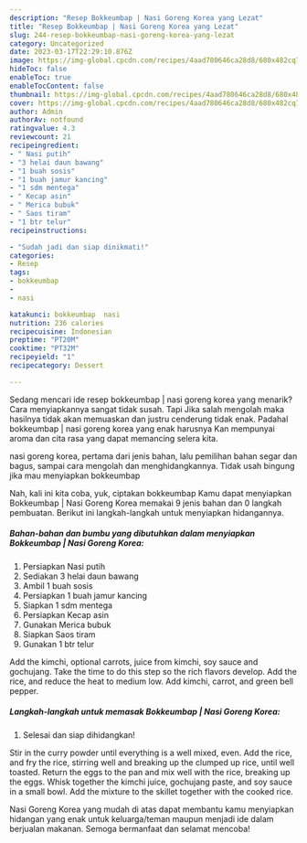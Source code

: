 ```yaml
---
description: "Resep Bokkeumbap | Nasi Goreng Korea yang Lezat"
title: "Resep Bokkeumbap | Nasi Goreng Korea yang Lezat"
slug: 244-resep-bokkeumbap-nasi-goreng-korea-yang-lezat
category: Uncategorized
date: 2023-03-17T22:29:10.876Z
image: https://img-global.cpcdn.com/recipes/4aad780646ca28d8/680x482cq70/bokkeumbap-nasi-goreng-korea-foto-resep-utama.jpg
hideToc: false
enableToc: true
enableTocContent: false
thumbnail: https://img-global.cpcdn.com/recipes/4aad780646ca28d8/680x482cq70/bokkeumbap-nasi-goreng-korea-foto-resep-utama.jpg
cover: https://img-global.cpcdn.com/recipes/4aad780646ca28d8/680x482cq70/bokkeumbap-nasi-goreng-korea-foto-resep-utama.jpg
author: Admin
authorAv: notfound
ratingvalue: 4.3
reviewcount: 21
recipeingredient:
- " Nasi putih"
- "3 helai daun bawang"
- "1 buah sosis"
- "1 buah jamur kancing"
- "1 sdm mentega"
- " Kecap asin"
- " Merica bubuk"
- " Saos tiram"
- "1 btr telur"
recipeinstructions:

- "Sudah jadi dan siap dinikmati!"
categories:
- Resep
tags:
- bokkeumbap
- 
- nasi

katakunci: bokkeumbap  nasi 
nutrition: 236 calories
recipecuisine: Indonesian
preptime: "PT20M"
cooktime: "PT32M"
recipeyield: "1"
recipecategory: Dessert

---
```



Sedang mencari ide resep bokkeumbap | nasi goreng korea yang menarik? Cara menyiapkannya sangat tidak susah. Tapi Jika salah mengolah maka hasilnya tidak akan memuaskan dan justru cenderung tidak enak. Padahal bokkeumbap | nasi goreng korea yang enak harusnya Kan mempunyai aroma dan cita rasa yang dapat memancing selera kita.

 nasi goreng korea, pertama dari jenis bahan, lalu pemilihan bahan segar dan bagus, sampai cara mengolah dan menghidangkannya. Tidak usah bingung jika mau menyiapkan bokkeumbap 

Nah, kali ini kita coba, yuk, ciptakan bokkeumbap  Kamu dapat menyiapkan Bokkeumbap | Nasi Goreng Korea memakai 9 jenis bahan dan 0 langkah pembuatan. Berikut ini langkah-langkah untuk menyiapkan hidangannya.

<!--inarticleads1-->

##### Bahan-bahan dan bumbu yang dibutuhkan dalam menyiapkan Bokkeumbap | Nasi Goreng Korea:

1. Persiapkan  Nasi putih
1. Sediakan 3 helai daun bawang
1. Ambil 1 buah sosis
1. Persiapkan 1 buah jamur kancing
1. Siapkan 1 sdm mentega
1. Persiapkan  Kecap asin
1. Gunakan  Merica bubuk
1. Siapkan  Saos tiram
1. Gunakan 1 btr telur


Add the kimchi, optional carrots, juice from kimchi, soy sauce and gochujang. Take the time to do this step so the rich flavors develop. Add the rice, and reduce the heat to medium low. Add kimchi, carrot, and green bell pepper. 

<!--inarticleads2-->

##### Langkah-langkah untuk memasak Bokkeumbap | Nasi Goreng Korea:


1. Selesai dan siap dihidangkan!

Stir in the curry powder until everything is a well mixed, even. Add the rice, and fry the rice, stirring well and breaking up the clumped up rice, until well toasted. Return the eggs to the pan and mix well with the rice, breaking up the eggs. Whisk together the kimchi juice, gochujang paste, and soy sauce in a small bowl. Add the mixture to the skillet together with the cooked rice. 

 Nasi Goreng Korea yang mudah di atas dapat membantu kamu menyiapkan hidangan yang enak untuk keluarga/teman maupun menjadi ide dalam berjualan makanan. Semoga bermanfaat dan selamat mencoba!
